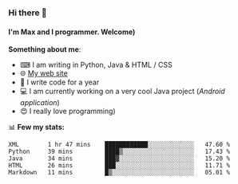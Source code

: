 ### Hi there 👋
#### I'm Max and I programmer. Welcome)

**Something about me**:
- ⌨ I am writing in Python, Java & HTML / CSS
- 🌐 [My web site](https://merive.herokuapp.com/)
- 🎈 I write code for a year
- 💻 I am currently working on a very cool Java project (*Android application*)
- 😍 I really love programming)

📊 **Few my stats:**
<!--START_SECTION:waka-->
```text
XML        1 hr 47 mins    ████████████░░░░░░░░░░░░░   47.60 % 
Python     39 mins         ████▒░░░░░░░░░░░░░░░░░░░░   17.43 % 
Java       34 mins         ███▓░░░░░░░░░░░░░░░░░░░░░   15.20 % 
HTML       26 mins         ███░░░░░░░░░░░░░░░░░░░░░░   11.71 % 
Markdown   11 mins         █▒░░░░░░░░░░░░░░░░░░░░░░░   05.01 % 
```
<!--END_SECTION:waka-->
